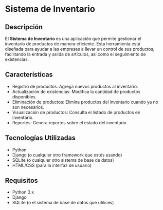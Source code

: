# Sistema de Inventario

## Descripción

El **Sistema de Inventario** es una aplicación que permite gestionar el inventario de productos de manera eficiente. Esta herramienta está diseñada para ayudar a las empresas a llevar un control de sus productos, facilitando la entrada y salida de artículos, así como el seguimiento de existencias.

## Características

- Registro de productos: Agrega nuevos productos al inventario.
- Actualización de existencias: Modifica la cantidad de productos disponibles.
- Eliminación de productos: Elimina productos del inventario cuando ya no son necesarios.
- Visualización de productos: Consulta el listado de productos en inventario.
- Reportes: Genera reportes sobre el estado del inventario.

## Tecnologías Utilizadas

- Python
- Django (o cualquier otro framework que estés usando)
- SQLite (o cualquier otro sistema de base de datos)
- HTML/CSS (para la interfaz de usuario)

## Requisitos

- Python 3.x
- Django
- SQLite (o el sistema de base de datos que utilices)

